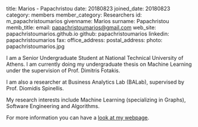 title: Marios - Papachristou
date: 20180823
joined_date: 20180823
category: members
member_category: Researchers
id: m_papachristoumarios
givenname: Marios
surname: Papachristou
memb_title:
email: papachristoumarios@gmail.com
web_site: papachristoumarios.github.io
github: papachristoumarios
linkedin: papachristoumarios
fax:
office_address:
postal_address:
photo: papachristoumarios.jpg

I am a Senior Undergraduate Student at National Technical University of Athens. I am currently doing my undergraduate thesis on Machine Learning under the supervision of Prof. Dimitris Fotakis.

I am also a researcher at Business Analytics Lab (BALab), supervised by Prof. Diomidis Spinellis.

My research interests include Machine Learning (specializing in Graphs), Software Engineering and Algorithms.

For more information you can have a [look at my webpage](https://papachristoumarios.github.io).
